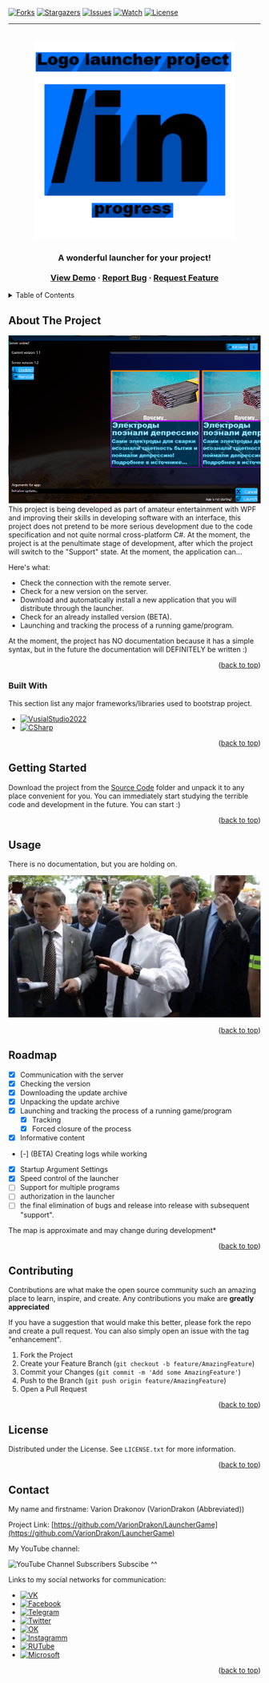<!-- Improved compatibility of back to top link: See: https://github.com/othneildrew/Best-README-Template/pull/73 -->
<a name="readme-top"></a>
<!--
*** Thanks for checking out the Best-README-Template. If you have a suggestion
*** that would make this better, please fork the repo and create a pull request
*** or simply open an issue with the tag "enhancement".
*** Don't forget to give the project a star!
*** Thanks again! Now go create something AMAZING! :D
*** From me: I don't delete comments on purpose so that the author is pleased that his project template is being used :)
-->
[![Forks][forks-shield]][forks-url]
[![Stargazers][stars-shield]][stars-url]
[![Issues][issues-shield]][issues-url]
[![Watch][Watch-shield]][Watch-url]
[![License][license-shield]][license-url]
<hr>

<!-- PROJECT LOGO -->
<br />
<div align="center">
  <a href="https://github.com/VarionDrakon/LauncherGame/tree/main/">
    <img src="res/logo.png" alt="Logo" width="400" height="400">
  </a>

  <h3 align="center"The "Launcher" Project</h3>

  <p align="center">
   A wonderful launcher for your project!
    <br />
    <br />
    <a href="https://github.com/VarionDrakon/LauncherGame/tree/main/SourceCode/LaucnherYouTube/bin/Debug">View Demo</a>
    ·
    <a href="https://github.com/VarionDrakon/LauncherGame/issues">Report Bug</a>
    ·
    <a href="https://github.com/VarionDrakon/LauncherGame/issues">Request Feature</a>
  </p>
</div>



<!-- TABLE OF CONTENTS -->
<details>
  <summary>Table of Contents</summary>
  <ol>
    <li>
      <a href="#about-the-project">About The Project</a>
      <ul>
        <li><a href="#built-with">Built With</a></li>
      </ul>
    </li>
    <li>
      <a href="#getting-started">Getting Started</a>
    </li>
    <li><a href="#usage">Usage</a></li>
    <li><a href="#roadmap">Roadmap</a></li>
    <li><a href="#contributing">Contributing</a></li>
    <li><a href="#license">License</a></li>
    <li><a href="#contact">Contact</a></li>
  </ol>
</details>



<!-- ABOUT THE PROJECT -->
## About The Project

<div align="center">
  <a href="https://github.com/VarionDrakon/LauncherGame/tree/main/">
    <img src="res/screenshotApp.png" alt="screenshot">
  </a>
</div>
This project is being developed as part of amateur entertainment with WPF and improving their skills in developing software with an interface, this project does not pretend to be more serious development due to the code specification and not quite normal cross-platform C#. At the moment, the project is at the penultimate stage of development, after which the project will switch to the "Support" state. At the moment, the application can...

Here's what:
* Check the connection with the remote server.
* Check for a new version on the server.
* Download and automatically install a new application that you will distribute through the launcher.
* Check for an already installed version (BETA).
* Launching and tracking the process of a running game/program.

At the moment, the project has NO documentation because it has a simple syntax, but in the future the documentation will DEFINITELY be written :)
<p align="right">(<a href="#readme-top">back to top</a>)</p>



### Built With

This section list any major frameworks/libraries used to bootstrap project.

* [![VusialStudio2022][VusialStudio2022]][VusialStudio2022-url]
* [![CSharp][CSharp]][CSharp-url]

<p align="right">(<a href="#readme-top">back to top</a>)</p>


<!-- GETTING STARTED -->
## Getting Started

Download the project from the <a href="https://github.com/VarionDrakon/LauncherGame/tree/main/SourceCode">Source Code</a> folder and unpack it to any place convenient for you. You can immediately start studying the terrible code and development in the future. You can start :)

<p align="right">(<a href="#readme-top">back to top</a>)</p>



<!-- USAGE EXAMPLES -->
## Usage
There is no documentation, but you are holding on.
<div align="center">
  <a href="https://github.com/VarionDrakon/LauncherGame/tree/main/">
    <img src="res/sss.jpg" alt="Logo">
  </a>
</div>
<p align="right">(<a href="#readme-top">back to top</a>)</p>



<!-- ROADMAP -->
## Roadmap

- [x] Communication with the server
- [x] Checking the version
- [x] Downloading the update archive
- [x] Unpacking the update archive
- [x] Launching and tracking the process of a running game/program
    - [x] Tracking
    - [x] Forced closure of the process
- [x] Informative content
- [-] (BETA) Creating logs while working 
- [x] Startup Argument Settings
- [x] Speed control of the launcher
- [ ] Support for multiple programs
- [ ] authorization in the launcher
- [ ] the final elimination of bugs and release into release with subsequent "support".

The map is approximate and may change during development*

<p align="right">(<a href="#readme-top">back to top</a>)</p>



<!-- CONTRIBUTING -->
## Contributing


Contributions are what make the open source community such an amazing place to learn, inspire, and create. Any contributions you make are **greatly appreciated**

If you have a suggestion that would make this better, please fork the repo and create a pull request. You can also simply open an issue with the tag "enhancement".

1. Fork the Project
2. Create your Feature Branch (`git checkout -b feature/AmazingFeature`)
3. Commit your Changes (`git commit -m 'Add some AmazingFeature'`)
4. Push to the Branch (`git push origin feature/AmazingFeature`)
5. Open a Pull Request

<p align="right">(<a href="#readme-top">back to top</a>)</p>

<!-- LICENSE -->
## License

Distributed under the License. See `LICENSE.txt` for more information.

<p align="right">(<a href="#readme-top">back to top</a>)</p>



<!-- CONTACT -->
## Contact

My name and firstname:
Varion Drakonov (VarionDrakon (Abbreviated)) 

Project Link: 
[https://github.com/VarionDrakon/LauncherGame](https://github.com/VarionDrakon/LauncherGame)

My YouTube channel: 

![YouTube Channel Subscribers](https://img.shields.io/youtube/channel/subscribers/UCkJViaw0-xsDvbTQRTu4OMA?style=social) Subscibe ^^

Links to my social networks for communication:

* [![VK][VK]][VK-url]
* [![Facebook][Facebook]][Facebook-url]
* [![Telegram][Telegram]][Telegram-url]
* [![Twitter][Twitter]][Twitter-url]
* [![OK][OK]][OK-url]
* [![Instagramm][Instagramm]][Instagramm-url]
* [![RUTube][RUTube]][RUTube-url]
* [![Microsoft][Microsoft]][Microsoft-url]
<p align="right">(<a href="#readme-top">back to top</a>)</p>

[forks-shield]: https://img.shields.io/github/forks/VarionDrakon/LauncherGame?style=for-the-badge
[forks-url]: https://github.com/VarionDrakon/LauncherGame/network/members

[stars-shield]: https://img.shields.io/github/stars/VarionDrakon/LauncherGame?style=for-the-badge 
[stars-url]: https://github.com/VarionDrakon/LauncherGame/stargazers

[Watch-shield]: https://img.shields.io/github/watchers/VarionDrakon/LauncherGame?style=for-the-badge
[Watch-url]: https://github.com/VarionDrakon/LauncherGame/watchers

[issues-shield]: https://img.shields.io/github/issues-raw/VarionDrakon/LauncherGame?style=for-the-badge
[issues-url]: https://github.com/VarionDrakon/LauncherGame?/issues

[license-shield]: https://img.shields.io/github/license/VarionDrakon/LauncherGame?style=for-the-badge 
[license-url]: https://github.com/VarionDrakon/LauncherGame/blob/main/LICENSE

[VusialStudio2022]: https://img.shields.io/badge/Visual%20Studio%202022-800080?style=for-the-badge&logo=visualstudio&logoColor=white
[VusialStudio2022-url]: https://visualstudio.microsoft.com/en/vs/community/

[CSharp]: https://img.shields.io/badge/.NET%20Framework%204.7.2-800080?style=for-the-badge&logo=dotnet&logoColor=white
[CSharp-url]: https://dotnet.microsoft.com/en-us/download/dotnet-framework/net472

[VK]: https://img.shields.io/badge/VK-4C75A3?style=for-the-badge&logo=vk&logoColor=white
[VK-url]: https://vk.com/varion.drakonov

[RUTube]: https://img.shields.io/badge/RUTube-00001a?style=for-the-badge&logo=PeerTube&logoColor=white
[RUTube-url]: https://rutube.ru/channel/28612463/

[Instagramm]: https://img.shields.io/badge/Instagramm-C13584?style=for-the-badge&logo=Instagram&logoColor=white
[Instagramm-url]: https://www.instagram.com/varion.drakon

[Telegram]: https://img.shields.io/badge/Telegram-27A7E7?style=for-the-badge&logo=Telegram&logoColor=white
[Telegram-url]: https://t.me/VarionDrakon

[Facebook]: https://img.shields.io/badge/Facebook-3b5998?style=for-the-badge&logo=Facebook&logoColor=white
[Facebook-url]: https://web.facebook.com/varion.drakon

[OK]: https://img.shields.io/badge/OkRu-ed812b?style=for-the-badge&logo=Odnoklassniki&logoColor=white
[OK-url]: https://ok.ru/varion.drakon

[Twitter]: https://img.shields.io/badge/Twitter-1D9BF0?style=for-the-badge&logo=Twitter&logoColor=white
[Twitter-url]: https://twitter.com/VrDrakon

[Microsoft]: https://img.shields.io/badge/Microsoft-737373?style=for-the-badge&logo=Microsoft&logoColor=white
[Microsoft-url]: https://learn.microsoft.com/en-us/users/variondrakonov/
